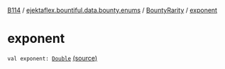 [B114](../../index.md) / [ejektaflex.bountiful.data.bounty.enums](../index.md) / [BountyRarity](index.md) / [exponent](./exponent.md)

# exponent

`val exponent: `[`Double`](https://kotlinlang.org/api/latest/jvm/stdlib/kotlin/-double/index.html) [(source)](https://github.com/ejektaflex/Bountiful/tree/develop/src/main/kotlin/ejektaflex/bountiful/data/bounty/enums/BountyRarity.kt#L11)